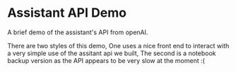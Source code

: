 # Assistant API Demo
A brief demo of the assistant's API from openAI.

There are two styles of this demo, One uses a nice front end to interact with a very simple use of the assitant api we built, The second is a notebook backup version as the API appears to be very slow at the moment :(

